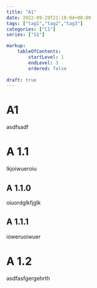 ```yaml
---
title: "A1"
date: 2022-09-29T21:18:04+08:00
tags: ["tag1","tag2","tag3"]
categories: ["C1"]
series: ["S1"]

markup:
    tableOfContents:
        startLevel: 1
        endLevel: 3
        ordered: false
        
draft: true
---
```


# A1

asdfsadf

# A 1.1

lkjoiwueroiu

## A 1.1.0

oiuordglkfjglk

## A 1.1.1

ioweruoiwuer

# A 1.2

asdfasfgergehrth